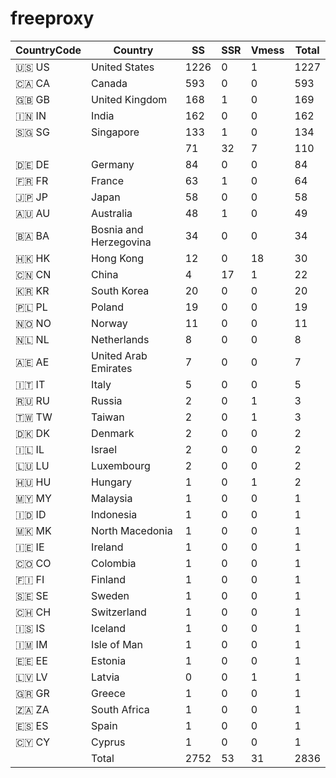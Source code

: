 # freeproxy

|CountryCode|Country|SS|SSR|Vmess|Total|
|  ----  | ----  |  ----  | ----  |  ----  | ----  |
|🇺🇸 US|United States|1226|0|1|1227|
|🇨🇦 CA|Canada|593|0|0|593|
|🇬🇧 GB|United Kingdom|168|1|0|169|
|🇮🇳 IN|India|162|0|0|162|
|🇸🇬 SG|Singapore|133|1|0|134|
| ||71|32|7|110|
|🇩🇪 DE|Germany|84|0|0|84|
|🇫🇷 FR|France|63|1|0|64|
|🇯🇵 JP|Japan|58|0|0|58|
|🇦🇺 AU|Australia|48|1|0|49|
|🇧🇦 BA|Bosnia and Herzegovina|34|0|0|34|
|🇭🇰 HK|Hong Kong|12|0|18|30|
|🇨🇳 CN|China|4|17|1|22|
|🇰🇷 KR|South Korea|20|0|0|20|
|🇵🇱 PL|Poland|19|0|0|19|
|🇳🇴 NO|Norway|11|0|0|11|
|🇳🇱 NL|Netherlands|8|0|0|8|
|🇦🇪 AE|United Arab Emirates|7|0|0|7|
|🇮🇹 IT|Italy|5|0|0|5|
|🇷🇺 RU|Russia|2|0|1|3|
|🇹🇼 TW|Taiwan|2|0|1|3|
|🇩🇰 DK|Denmark|2|0|0|2|
|🇮🇱 IL|Israel|2|0|0|2|
|🇱🇺 LU|Luxembourg|2|0|0|2|
|🇭🇺 HU|Hungary|1|0|1|2|
|🇲🇾 MY|Malaysia|1|0|0|1|
|🇮🇩 ID|Indonesia|1|0|0|1|
|🇲🇰 MK|North Macedonia|1|0|0|1|
|🇮🇪 IE|Ireland|1|0|0|1|
|🇨🇴 CO|Colombia|1|0|0|1|
|🇫🇮 FI|Finland|1|0|0|1|
|🇸🇪 SE|Sweden|1|0|0|1|
|🇨🇭 CH|Switzerland|1|0|0|1|
|🇮🇸 IS|Iceland|1|0|0|1|
|🇮🇲 IM|Isle of Man|1|0|0|1|
|🇪🇪 EE|Estonia|1|0|0|1|
|🇱🇻 LV|Latvia|0|0|1|1|
|🇬🇷 GR|Greece|1|0|0|1|
|🇿🇦 ZA|South Africa|1|0|0|1|
|🇪🇸 ES|Spain|1|0|0|1|
|🇨🇾 CY|Cyprus|1|0|0|1|
||Total|2752|53|31|2836|
